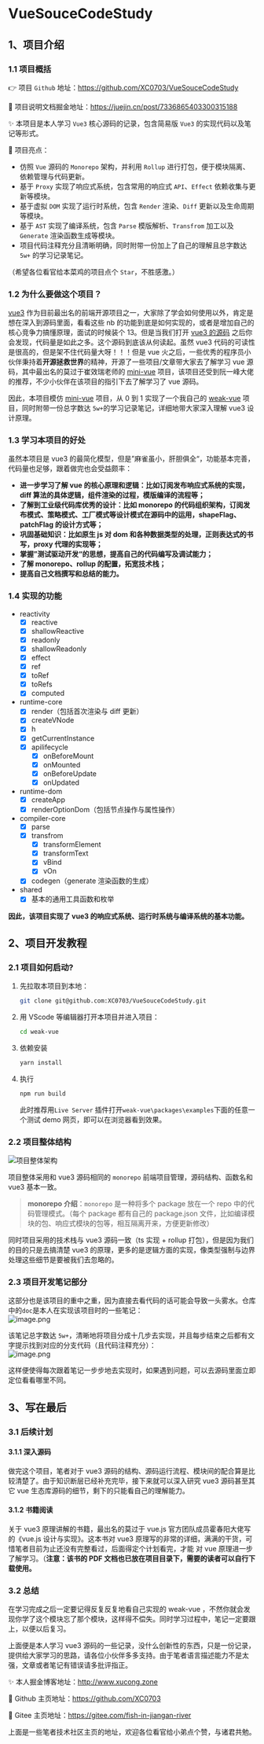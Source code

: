 # VueSouceCodeStudy

## 1、项目介绍

### 1.1 项目概括

👉 项目 `Github` 地址：<https://github.com/XC0703/VueSouceCodeStudy>

🔨 项目说明文档掘金地址：<https://juejin.cn/post/7336865403300315188>

✨ 本项目是本人学习 `Vue3` 核心源码的记录，包含简易版 `Vue3` 的实现代码以及笔记等形式。

🎨 项目亮点：

- 仿照 `Vue` 源码的 `Monorepo` 架构，并利用 `Rollup` 进行打包，便于模块隔离、依赖管理与代码更新。
- 基于 `Proxy` 实现了响应式系统，包含常用的响应式 `API`、`Effect` 依赖收集与更新等模块。
- 基于虚拟 `DOM` 实现了运行时系统，包含 `Render` 渲染、`Diff` 更新以及生命周期等模块。
- 基于 `AST` 实现了编译系统，包含 `Parse` 模版解析、`Transfrom` 加工以及 `Generate` 渲染函数生成等模块。
- 项目代码注释充分且清晰明确，同时附带一份加上了自己的理解且总字数达 `5w+` 的学习记录笔记。

（希望各位看官给本菜鸡的项目点个 `Star`，不胜感激。）

### 1.2 为什么要做这个项目？

[vue3](https://github.com/vuejs/core) 作为目前最出名的前端开源项目之一，大家除了学会如何使用以外，肯定是想在深入到源码里面，看看这些 nb 的功能到底是如何实现的，或者是增加自己的核心竞争力搞懂原理，面试的时候装个 13。但是当我们打开 [vue3 的源码](https://github.com/vuejs/core) 之后你会发现，代码量是如此之多。这个源码到底该从何读起。虽然 vue3 代码的可读性是很高的，但是架不住代码量大呀！！！但是 vue 火之后，一些优秀的程序员小伙伴秉持着**开源拯救世界**的精神，开源了一些项目/文章带大家去了解学习 vue 源码，其中最出名的莫过于崔效瑞老师的 [mini-vue](https://github.com/cuixiaorui/mini-vue) 项目，该项目还受到阮一峰大佬的推荐，不少小伙伴在该项目的指引下去了解学习了 vue 源码。

因此，本项目模仿 [mini-vue](https://github.com/cuixiaorui/mini-vue) 项目，从 0 到 1 实现了一个我自己的 [weak-vue](https://github.com/XC0703/VueSouceCodeStudy) 项目，同时附带一份总字数达 `5w+`的学习记录笔记，详细地带大家深入理解 vue3 设计原理。

### 1.3 学习本项目的好处

虽然本项目是 vue3 的最简化模型，但是”麻雀虽小，肝胆俱全“，功能基本完善，代码量也足够，跟着做完也会受益颇丰：

- **进一步学习了解 vue 的核心原理和逻辑：比如订阅发布响应式系统的实现，diff 算法的具体逻辑，组件渲染的过程，模版编译的流程等；**
- **了解到工业级代码库优秀的设计：比如 monorepo 的代码组织架构，订阅发布模式、策略模式、工厂模式等设计模式在源码中的运用，shapeFlag、patchFlag 的设计方式等；**
- **巩固基础知识：比如原生 js 对 dom 和各种数据类型的处理，正则表达式的书写，proxy 代理的实现等；**
- **掌握”测试驱动开发“的思想，提高自己的代码编写及调试能力；**
- **了解 monorepo、rollup 的配置，拓宽技术栈；**
- **提高自己文档撰写和总结的能力。**

### 1.4 实现的功能

- reactivity
  - [x] reactive
  - [x] shallowReactive
  - [x] readonly
  - [x] shallowReadonly
  - [x] effect
  - [x] ref
  - [x] toRef
  - [x] toRefs
  - [x] computed
- runtime-core
  - [x] render（包括首次渲染与 diff 更新）
  - [x] createVNode
  - [x] h
  - [x] getCurrentInstance
  - [x] apilifecycle
    - [x] onBeforeMount
    - [x] onMounted
    - [x] onBeforeUpdate
    - [x] onUpdated
- runtime-dom
  - [x] createApp
  - [x] renderOptionDom（包括节点操作与属性操作）
- compiler-core
  - [x] parse
  - [x] transfrom
    - [x] transformElement
    - [x] transformText
    - [x] vBind
    - [x] vOn
  - [x] codegen（generate 渲染函数的生成）
- shared
  - [x] 基本的通用工具函数和枚举

**因此，该项目实现了 vue3 的响应式系统、运行时系统与编译系统的基本功能。**

## 2、项目开发教程

### 2.1 项目如何启动?

1. 先拉取本项目到本地：

   ```bash
   git clone git@github.com:XC0703/VueSouceCodeStudy.git
   ```

2. 用 VScode 等编辑器打开本项目并进入项目：

   ```bash
   cd weak-vue
   ```

3. 依赖安装

   ```bash
   yarn install
   ```

4. 执行

   ```bash
   npm run build
   ```

   此时推荐用`Live Server` 插件打开`weak-vue\packages\examples`下面的任意一个测试 demo 网页，即可以在浏览器看到效果。

### 2.2 项目整体结构

![项目整体架构](./md_images/readme1.png)

项目整体采用和 vue3 源码相同的 `monorepo` 前端项目管理，源码结构、函数名和 vue3 基本一致。

> **monorepo 介绍**：`monorepo` 是一种将多个 package 放在一个 repo 中的代码管理模式。（每个 package 都有自己的 package.json 文件，比如编译模块的包、响应式模块的包等，相互隔离开来，方便更新修改）

同时项目采用的技术栈与 vue3 源码一致（ts 实现 + rollup 打包），但是因为我们的目的只是去搞清楚 vue3 的原理，更多的是逻辑方面的实现，像类型强制与边界处理这些细节是要被我们去忽略的。

### 2.3 项目开发笔记部分

这部分也是该项目的重中之重，因为直接去看代码的话可能会导致一头雾水。仓库中的`doc`是本人在实现该项目时的一些笔记：</br>![image.png](./md_images/readme2.png)

该笔记总字数达 `5w+`，清晰地将项目分成十几步去实现，并且每步结束之后都有文字提示找到对应的分支代码（且代码注释充分）：</br>![image.png](./md_images/readme3.png)

这样便使得每次跟着笔记一步步地去实现时，如果遇到问题，可以去源码里面立即定位看看哪里不同。

## 3、写在最后

### 3.1 后续计划

#### 3.1.1 深入源码

做完这个项目，笔者对于 vue3 源码的结构、源码运行流程、模块间的配合算是比较清楚了。由于知识断层已经补充完毕，接下来就可以深入研究 vue3 源码甚至其它 vue 生态库源码的细节，剩下的只能看自己的理解能力。

#### 3.1.2 书籍阅读

关于 vue3 原理讲解的书籍，最出名的莫过于 vue.js 官方团队成员霍春阳大佬写的《vue.js 设计与实现》。这本书对 vue3 原理写的非常的详细，满满的干货，可惜笔者目前为止还没有完整看过，后面得定个计划看完，才能 对 vue 原理进一步了解学习。（**注意：该书的 PDF 文档也已放在项目目录下，需要的读者可以自行下载使用。**

### 3.2 总结

在学习完成之后一定要记得反复反复地看自己实现的 weak-vue ，不然你就会发现你学了这个模块忘了那个模块，这样得不偿失。同时学习过程中，笔记一定要跟上，以便以后复习。

上面便是本人学习 vue3 源码的一些记录，没什么创新性的东西，只是一份记录，提供给大家学习的思路，请各位小伙伴多多支持。由于笔者语言描述能力不是太强，文章或者笔记有错误请多批评指正。

✨ 本人掘金博客地址：http://www.xucong.zone

🎨 Github 主页地址：https://github.com/XC0703

🏰 Gitee 主页地址：https://gitee.com/fish-in-jiangan-river

上面是一些笔者技术社区主页的地址，欢迎各位看官给小弟点个赞，与诸君共勉。
